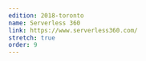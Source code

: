 ```yaml
---
edition: 2018-toronto
name: Serverless 360
link: https://www.serverless360.com/
stretch: true
order: 9
---
```


